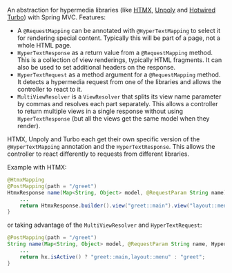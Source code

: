 An abstraction for hypermedia libraries (like [HTMX](https://htmx.org/), [Unpoly](https://unpoly.com) and [Hotwired Turbo](https://turbo.hotwired.dev)) with Spring MVC. Features:

* A `@RequestMapping` can be annotated with `@HyperTextMapping` to select it for rendering special content. Typically this will be part of a page, not a whole HTML page.
* `HyperTextResponse` as a return value from a `@RequestMapping` method. This is a collection of view renderings, typically HTML fragments. It can also be used to set additional headers on the response.
* `HyperTextRequest` as a method argument for a `@RequestMapping` method. It detects a hypermedia request from one of the libraries and allows the controller to react to it.
* `MultiViewResolver` is a `ViewResolver` that splits its view name parameter by commas and resolves each part separately. This allows a controller to return multiple views in a single response without using `HyperTextResponse` (but all the views get the same model when they render).

HTMX, Unpoly and Turbo each get their own specific version of the `@HyperTextMapping` annotation and the `HyperTextResponse`. This allows the controller to react differently to requests from different libraries.

Example with HTMX:

```java
@HtmxMapping
@PostMapping(path = "/greet")
HtmxResponse name(Map<String, Object> model, @RequestParam String name) {
	...
	return HtmxResponse.builder().view("greet::main").view("layout::menu").build();
}
```

or taking advantage of the `MultiViewResolver` and `HyperTextRequest`:

```java
@PostMapping(path = "/greet")
String name(Map<String, Object> model, @RequestParam String name, HyperTextRequest hx) {
	...
	return hx.isActive() ? "greet::main,layout::menu" : "greet";
}
```
